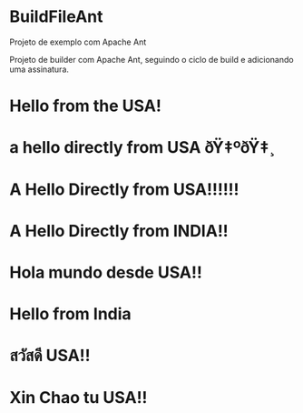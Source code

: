# BuildFileAnt
Projeto de exemplo com Apache Ant

Projeto de builder com Apache Ant, seguindo o ciclo de build e adicionando uma assinatura.


Hello from the USA!
=======

a hello directly from USA ðŸ‡ºðŸ‡¸
=======

A Hello Directly from USA!!!!!!
=======

A Hello Directly from INDIA!!
=======

Hola mundo desde USA!!
=======

Hello from India
=======

สวัสดี USA!!
=======

Xin Chao tu USA!!
=======

